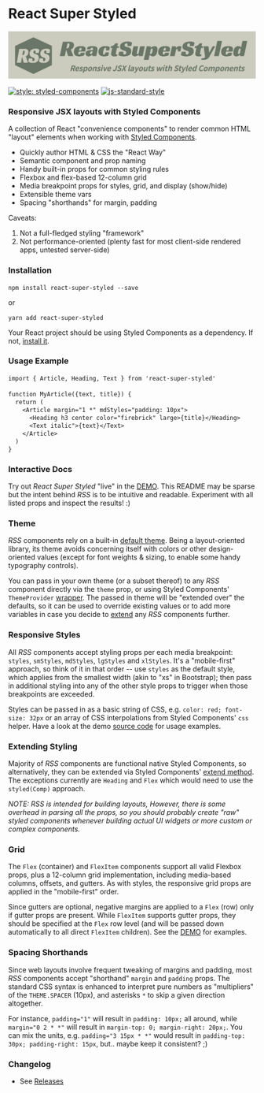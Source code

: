 
React Super Styled
==================

![RSS](banner.jpg)

[![style: styled-components](https://img.shields.io/badge/style-%F0%9F%92%85%20styled--components-orange.svg?colorB=daa357&colorA=db748e)](https://github.com/styled-components/styled-components)
[![js-standard-style](https://img.shields.io/badge/styled_with-prettier-ff69b4.svg)](http://https://prettier.io/)


### Responsive JSX layouts with Styled Components

A collection of React "convenience components" to render common HTML "layout" elements when working with [Styled Components](https://www.styled-components.com/).

* Quickly author HTML & CSS the "React Way"
* Semantic component and prop naming
* Handy built-in props for common styling rules
* Flexbox and flex-based 12-column grid
* Media breakpoint props for styles, grid, and display (show/hide)
* Extensible theme vars
* Spacing "shorthands" for margin, padding

Caveats:
1) Not a full-fledged styling "framework"
2) Not performance-oriented (plenty fast for most client-side rendered apps, untested server-side)


### Installation
```
npm install react-super-styled --save
```
or
```
yarn add react-super-styled
```

Your React project should be using Styled Components as a dependency. If not, [install it](https://www.styled-components.com/docs/basics#installation).


### Usage Example
```
import { Article, Heading, Text } from 'react-super-styled'

function MyArticle({text, title}) {
  return (
    <Article margin="1 *" mdStyles="padding: 10px">
      <Heading h3 center color="firebrick" large>{title}</Heading>
      <Text italic">{text}</Text>
    </Article>
  )
}
```

### Interactive Docs
Try out *React Super Styled* "live" in the [DEMO](https://moarwick.github.io/react-super-styled/). This README may be sparse but the intent behind *RSS* is to be intuitive and readable. Experiment with all listed props and inspect the results! :)


### Theme
*RSS* components rely on a built-in [default theme](https://github.com/moarwick/react-super-styled/blob/master/src/lib/THEME.js). Being a layout-oriented library, its theme avoids concerning itself with colors or other design-oriented values (except for font weights & sizing, to enable some handy typography controls).

You can pass in your own theme (or a subset thereof) to any *RSS* component directly via the `theme` prop, or using Styled Components' `ThemeProvider` [wrapper](https://www.styled-components.com/docs/advanced#theming). The passed in theme will be "extended over" the defaults, so it can be used to override existing values or to add more variables in case you decide to [extend](#extending-styling) any *RSS* components further.

### Responsive Styles
All *RSS* components accept styling props per each media breakpoint: `styles`, `smStyles`, `mdStyles`, `lgStyles` and `xlStyles`. It's a "mobile-first" approach, so think of it in that order -- use `styles` as the default style, which applies from the smallest width (akin to "xs" in Bootstrap); then pass in additional styling into any of the other style props to trigger when those breakpoints are exceeded.

Styles can be passed in as a basic string of CSS, e.g. `color: red; font-size: 32px` or an array of CSS interpolations from Styled Components' `css` helper. Have a look at the demo [source code](https://github.com/moarwick/react-super-styled/blob/master/src/ComponentDemo.js) for usage examples.

### Extending Styling
Majority of *RSS* components are functional native Styled Components, so alternatively, they can be extended via Styled Components' [extend method](https://www.styled-components.com/docs/basics#extending-styles). The exceptions currently are `Heading` and `Flex` which would need to use the `styled(Comp)` approach.

*NOTE: RSS is intended for building layouts, However, there is some overhead in parsing all the props, so you should probably create "raw" styled components whenever building actual UI widgets or more custom or complex components.*

### Grid
The `Flex` (container) and `FlexItem` components support all valid Flexbox props, plus a 12-column grid implementation, including media-based columns, offsets, and gutters. As with styles, the responsive grid props are applied in the "mobile-first" order.

Since gutters are optional, negative margins are applied to a `Flex` (row) only if gutter props are present. While `FlexItem` supports gutter props, they should be specified at the `Flex` row level (and will be passed down automatically to all direct `FlexItem` children). See the [DEMO](https://moarwick.github.io/react-super-styled/) for examples.

### Spacing Shorthands
Since web layouts involve frequent tweaking of margins and padding, most *RSS* components accept "shorthand" `margin` and `padding` props. The standard CSS syntax is enhanced to interpret pure numbers as "multipliers" of the `THEME.SPACER` (10px), and asterisks `*` to skip a given direction altogether.

For instance, `padding="1"` will result in `padding: 10px;` all around, while `margin="0 2 * *"` will result in `margin-top: 0; margin-right: 20px;`. You can mix the units, e.g. `padding="3 15px * *"` would result in `padding-top: 30px; padding-right: 15px`, but.. maybe keep it consistent? ;)

### Changelog
* See [Releases](https://github.com/moarwick/react-super-styled/releases)
